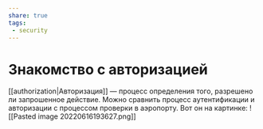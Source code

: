 ```yaml
---
share: true
tags:
 - security
---
```

# Знакомство с авторизацией
[[authorization|Авторизация]] — процесс определения того, разрешено ли запрошенное действие.
Можно сравнить процесс аутентификации и авторизации с процессом проверки в аэропорту. Вот он на картинке:
![[Pasted image 20220616193627.png]]

